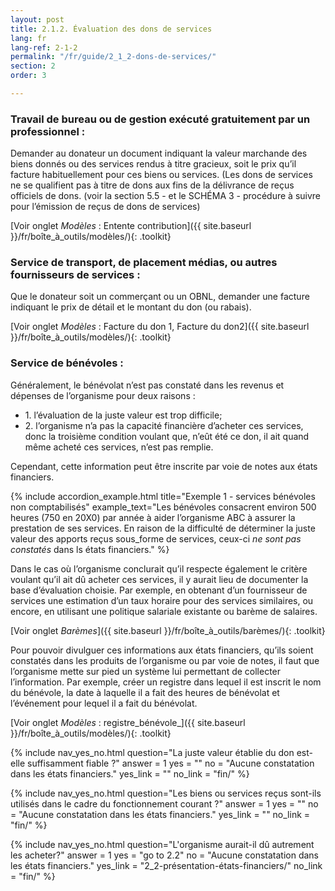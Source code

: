 ```yaml
---
layout: post
title: 2.1.2. Évaluation des dons de services
lang: fr
lang-ref: 2-1-2
permalink: "/fr/guide/2_1_2-dons-de-services/"
section: 2
order: 3

---
```

### Travail de bureau ou de gestion exécuté gratuitement par un professionnel :

Demander au donateur un document indiquant la valeur marchande des biens donnés ou des services rendus à titre gracieux, soit le prix qu’il facture habituellement pour ces biens ou services. (Les dons de services ne se qualifient pas à titre de dons aux fins de la délivrance de reçus officiels de dons. (voir la section 5.5 - et le SCHÉMA 3 - procédure à suivre pour l’émission de reçus de dons de services)

[Voir onglet _Modèles_ : Entente contribution]({{ site.baseurl }}/fr/boîte_à_outils/modèles/){: .toolkit}

### Service de transport, de placement médias, ou autres fournisseurs de services :

Que le donateur soit un commerçant ou un OBNL, demander une facture indiquant le prix de détail et le montant du don (ou rabais).

[Voir onglet _Modèles_ : Facture du don 1, Facture du don2]({{ site.baseurl }}/fr/boîte_à_outils/modèles/){: .toolkit}

### Service de bénévoles :

Généralement, le bénévolat n’est pas constaté dans les revenus et dépenses de l’organisme pour deux raisons :
<ul class="textlist">
<li>1. l’évaluation de la juste valeur est trop difficile;</li>
<li> 2. l’organisme n’a pas la capacité financière d’acheter ces services, donc la troisième condition voulant que, n’eût été ce don, il ait quand même acheté ces services, n’est pas remplie. </li>
</ul>

Cependant, cette information peut être inscrite par voie de notes aux états financiers.

{% include accordion_example.html
title="Exemple 1 - services bénévoles non comptabilisés"
example_text="Les bénévoles consacrent environ 500 heures (750 en 20X0) par année à aider l’organisme ABC à assurer la prestation de ses services. En raison de la difficulté de déterminer la juste valeur des apports reçus sous_forme de services, ceux-ci <em>ne sont pas constatés</em> dans ls états financiers."
%}

Dans le cas où l’organisme conclurait qu’il respecte également le critère voulant qu’il ait dû acheter ces services, il y aurait lieu de documenter la base d’évaluation choisie. Par exemple, en obtenant d’un fournisseur de services une estimation d’un taux horaire pour des services similaires, ou encore, en utilisant une politique salariale existante ou barème de salaires.

[Voir onglet _Barèmes_]({{ site.baseurl }}/fr/boîte_à_outils/barèmes/){: .toolkit}

Pour pouvoir divulguer ces informations aux états financiers, qu’ils soient constatés dans les produits de l’organisme ou par voie de notes, il faut que l’organisme mette sur pied un système lui permettant de collecter l’information. Par exemple, créer un registre dans lequel il est inscrit le nom du bénévole, la date à laquelle il a fait des heures de bénévolat et l’événement pour lequel il a fait du bénévolat.

[Voir onglet _Modèles_ : registre_bénévole_]({{ site.baseurl }}/fr/boîte_à_outils/modèles/){: .toolkit}

{% include nav_yes_no.html
question="La juste valeur établie du don est-elle suffisamment fiable ?"
answer = 1
yes = ""
no = "Aucune constatation dans les états financiers."
yes_link = ""
no_link = "fin/"
%}

{% include nav_yes_no.html
question="Les biens ou services reçus sont-ils utilisés dans le cadre du fonctionnement courant ?"
answer = 1
yes = ""
no = "Aucune constatation dans les états financiers."
yes_link = ""
no_link = "fin/"
%}

{% include nav_yes_no.html
question="L'organisme aurait-il dû autrement les acheter?"
answer = 1
yes = "go to 2.2"
no = "Aucune constatation dans les états financiers."
yes_link = "2_2-présentation-états-financiers/"
no_link = "fin/"
%}